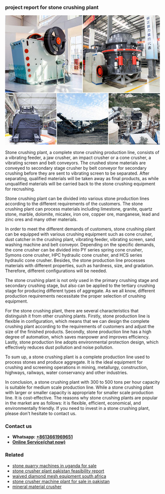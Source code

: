 <h3>project report for stone crushing plant</h3><img src='1708663504.jpg' alt=''><p>Stone crushing plant, a complete stone crushing production line, consists of a vibrating feeder, a jaw crusher, an impact crusher or a cone crusher, a vibrating screen and belt conveyors. The crushed stone materials are conveyed to secondary stage crusher by belt conveyor for secondary crushing before they are sent to vibrating screen to be separated. After separating, qualified materials will be taken away as final products, as while unqualified materials will be carried back to the stone crushing equipment for recrushing.</p><p>Stone crushing plant can be divided into various stone production lines according to the different requirements of the customers. The stone crushing plant can process materials including limestone, granite, quartz stone, marble, dolomite, micalex, iron ore, copper ore, manganese, lead and zinc ores and many other materials.</p><p>In order to meet the different demands of customers, stone crushing plant can be equipped with various crushing equipment such as cone crusher, dust catcher in the crushing plant, vibrating feeder, vibrating screen, sand washing machine and belt conveyor. Depending on the specific demands, the cone crusher can be divided into PY series spring cone crusher, Symons cone crusher, HPC hydraulic cone crusher, and HCS series hydraulic cone crusher. Besides, the stone production line processes materials with different properties, such as hardness, size, and gradation. Therefore, different configurations will be needed.</p><p>The stone crushing plant is not only used in the primary crushing stage and secondary crushing stage, but also can be applied to the tertiary crushing stage for producing different types of aggregate. As we all know, different production requirements necessitate the proper selection of crushing equipment.</p><p>For the stone crushing plant, there are several characteristics that distinguish it from other crushing plants. Firstly, stone production line is flexible in configuration, which means that we can design the complete crushing plant according to the requirements of customers and adjust the size of the finished products. Secondly, stone production line has a high degree of automation, which saves manpower and improves efficiency. Lastly, stone production line adopts environmental protection design, which effectively reduces dust pollution and noise pollution.</p><p>To sum up, a stone crushing plant is a complete production line used to process stones and produce aggregate. It is the ideal equipment for crushing and screening operations in mining, metallurgy, construction, highways, railways, water conservancy and other industries.</p><p>In conclusion, a stone crushing plant with 300 to 500 tons per hour capacity is suitable for medium scale production line. While a stone crushing plant with larger or smaller capacity is appropriate for smaller scale production line. It is cost-effective. The reasons why stone crushing plants are popular in the market are as follows: it is flexible, efficient, economical, and environmentally friendly. If you need to invest in a stone crushing plant, please don't hesitate to contact us.</p><h3>Contact us</h3><ul><li><strong>Whatsapp:&nbsp;<a href="https://wa.me/8613661969651">+8613661969651</a></strong></li><li><a href="https://swt.shibang-china.com/?git&amp;zhl&amp;project report for stone crushing plant"><strong>Online Service(chat now)</strong></a></li></ul><h3>Related</h3><ul><li><a href='stone quarry machines in uganda for sale.md'>stone quarry machines in uganda for sale</a></li><li><a href='stone crusher plant pakistan feasibility report.md'>stone crusher plant pakistan feasibility report</a></li><li><a href='waived diamond mesh equipment south africa.md'>waived diamond mesh equipment south africa</a></li><li><a href='stone crusher machine plant for sale in pakistan.md'>stone crusher machine plant for sale in pakistan</a></li><li><a href='mineral material crusher.md'>mineral material crusher</a></li></ul>